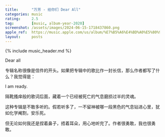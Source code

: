 ```yaml
---
title:      "万芳 - 给你们 Dear All"
categories: music
rating:     2.5
tag:        [music, album-year-2020]
screenshot: /assets/images/2024-06-15-1718437860.png
apple_ref:  https://music.apple.com/us/album/%E7%B5%A6%E4%BD%A0%E5%80%91/1530364257
layout:     posts
---
```

{% include music_header.md %}

Dear all

专辑名称很像是信件的开头。如果把专辑中的歌比作一封长信，那么作者都写了什么？我觉得是：

I am ready.

隔靴搔痒般的歌词后面，藏着一个已经被死亡的气息磨损过半的灵魂。

这种专辑是不敢多听的。假若听多了，一不留神被哪一段黑色的气息钻进心里，犹如化学阉割，安乐死。

但无论如何我还是捏着鼻子，捂着耳朵，用心地听完了。作者很勇敢，我也很勇敢。